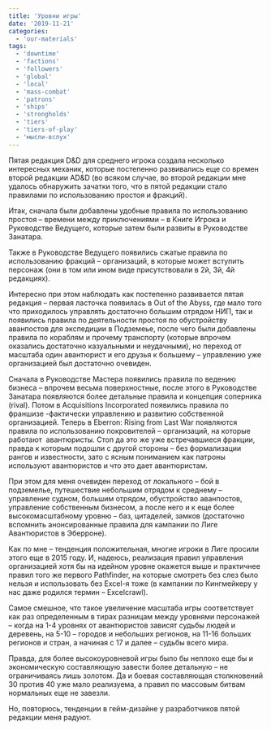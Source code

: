 ```yaml
---
title: 'Уровни игры'
date: '2019-11-21'
categories:
  - 'our-materials'
tags:
  - 'downtime'
  - 'factions'
  - 'followers'
  - 'global'
  - 'local'
  - 'mass-combat'
  - 'patrons'
  - 'ships'
  - 'strongholds'
  - 'tiers'
  - 'tiers-of-play'
  - 'мысли-вслух'
---
```


Пятая редакция D&D для среднего игрока создала несколько интересных механик, которые постепенно развивались еще со времен второй редакции AD&D (во всяком случае, во второй редакции мне удалось обнаружить зачатки того, что в пятой редакции стало правилами по использованию простоя и фракций).

Итак, сначала были добавлены удобные правила по использованию простоя – времени между приключениями – в Книге Игрока и Руководстве Ведущего, которые затем были развиты в Руководстве Занатара.

Также в Руководстве Ведущего появились сжатые правила по использованию фракций – организаций, в которые может вступить персонаж (они в том или ином виде присутствовали в 2й, 3й, 4й редакциях).

Интересно при этом наблюдать как постепенно развивается пятая редакция – первая ласточка появилась в Out of the Abyss, где мало того что приходилось управлять достаточно большим отрядом НИП, так и появились правила по деятельности простоя по обустройству аванпостов для экспедиции в Подземеье, после чего были добавлены правила по кораблям и прочему транспорту (которые впрочем оказались достаточно казуальными и неудачными), но переход от масштаба один авантюрист и его друзья к большему – управлению уже организацией был достаточно очевиден.

Сначала в Руководстве Мастера появились правила по ведению бизнеса – впрочем весьма поверхностные, после этого в Руководстве Занатара появляются более детальные правила и концепция соперника (rival). Потом в Acquisitions Incorporated появились правила по франшизе -фактически управлению и развитию собственной организацией. Теперь в Eberron: Rising from Last War появляются правила по использованию покровителей – организаций, на которые работают  авантюристы. Стоп да это же уже встречавшиеся фракции, правда к которым подошли с другой стороны – без формализации рангов и известности, зато с ясным пониманием как патроны используют авантюристов и что это дает авантюристам.

При этом для меня очевиден переход от локального – бой в подземелье, путешествие небольшим отрядом к среднему – управление судном, большим отрядом, обустройство аванпостов, управление собственным бизнесом, а после него и к еще более высокомасштабному уровню – баз, цитаделей, замков (достаточно вспомнить анонсированные правила для кампании по Лиге Авантюристов в Эберроне).

Как по мне – тенденция положительная, многие игроки в Лиге просили этого еще в 2015 году. И, надеюсь, реализация правил управления организацией хотя бы на идейном уровне окажется выше и практичнее правил того же первого Pathfinder, на которые смотреть без слез было нельзя и использовать без Excel-я тоже (в кампании по Кингмейкеру у нас даже родился термин – Excelcrawl).

Самое смешное, что такое увеличение масштаба игры соответствует как раз определенным в тирах разницам между уровнями персонажей – когда на 1-4 уровнях от авантюристов зависят судьбы людей и деревень, на 5-10 – городов и небольших регионов, на 11-16 больших регионов и стран, а начиная с 17 и далее – судьбы всего мира.

Правда, для более высокоуровневой игры было бы неплохо еще бы и экономическую составляющую завести более детальную – не ограничиваясь лишь золотом. Да и боевая составляющая столкновений 30 против 40 уже мало реализуема, а правил по массовым битвам нормальных еще не завезли.

Но, повторюсь, тенденции в гейм-дизайне у разработчиков пятой редакции меня радуют.

